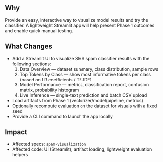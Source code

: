 ## Why
Provide an easy, interactive way to visualize model results and try the classifier. A lightweight Streamlit app will help present Phase 1 outcomes and enable quick manual testing.

## What Changes
- Add a Streamlit UI to visualize SMS spam classifier results with the following sections:
  1) Data Overview — dataset summary, class distribution, sample rows
  2) Top Tokens by Class — show most informative tokens per class (based on LR coefficients / TF‑IDF)
  3) Model Performance — metrics, classification report, confusion matrix, probability histogram
  4) Live Inference — single-text prediction and batch CSV upload
- Load artifacts from Phase 1 (vectorizer/model/pipeline, metrics)
- Optionally recompute evaluation on the dataset for visuals with a fixed seed
- Provide a CLI command to launch the app locally

## Impact
- Affected specs: `spam-visualization`
- Affected code: UI (Streamlit), artifact loading, lightweight evaluation helpers
